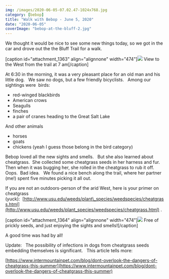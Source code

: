 ```yaml
---
img: /images/2020-06-05-07.02.47-1024x768.jpg
category: [bebop]
title: "Walk with Bebop - June 5, 2020"
date: "2020-06-05"
coverImage: "bebop-at-the-bluff-2.jpg"
---
```


We thought it would be nice to see some new things today, so we got in the car and drove out the the Bluff Trail for a walk.

\[caption id="attachment\_1363" align="alignnone" width="474"\][![](/images/2020-06-05-07.02.47-1024x768.jpg)](http://blog.duanemcguire.com/wp-content/uploads/2020/06/2020-06-05-07.02.47.jpg) View to the West from the trail at 7 am\[/caption\]

At 6:30 in the morning, it was a very pleasant place for an old man and his little dog.   We saw no dogs, but a few friendly bicyclists.   Among our sightings were  birds:

- red-winged blackbirds
- American crows
- Seagulls
- finches
- a pair of cranes heading to the Great Salt Lake

And other animals

- horses
- goats
- chickens (yeah I guess those belong in the bird category)

Bebop loved all the new sights and smells.   But she also learned about cheatgrass.  She collected some cheatgrass seeds in her harness and fur.  Then when it was bugging her, she rolled in the cheatgrass to rub it off.  Oops.  Bad idea.   We found a nice bench along the trail, where her partner (me!) spent five minutes picking it all out.

If you are not an outdoors-person of the arid West, here is your primer on cheatgrass (yuck):  [http://www.usu.edu/weeds/plant\_species/weedspecies/cheatgrass.html](http://www.usu.edu/weeds/plant_species/weedspecies/cheatgrass.html) .

\[caption id="attachment\_1364" align="alignnone" width="474"\][![](/images/bebop-at-the-bluff-2-1024x768.jpg)](http://blog.duanemcguire.com/wp-content/uploads/2020/06/bebop-at-the-bluff-2.jpg) Free of prickly seeds, and just enjoying the sights and smells!\[/caption\]

A good time was had by all!

Update:   The possibility of infections in dogs from cheatgrass seeds embedding themselves is significant.   This article tells more:

[https://www.intermountainpet.com/blog/dont-overlook-the-dangers-of-cheatgrass-this-summer](https://www.intermountainpet.com/blog/dont-overlook-the-dangers-of-cheatgrass-this-summer)
